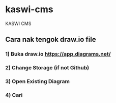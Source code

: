 # kaswi-cms
KASWI CMS

## Cara nak tengok draw.io file

### 1) Buka draw.io https://app.diagrams.net/

### 2) Change Storage (if not Github)

### 3) Open Existing Diagram

### 4) Cari 
